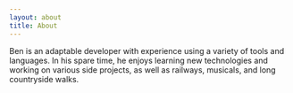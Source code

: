 ```yaml
---
layout: about
title: About
---
```


Ben is an adaptable developer with experience using a variety of tools and languages. In his spare time, he enjoys learning new technologies and working on various side projects, as well as railways, musicals, and long countryside walks.
